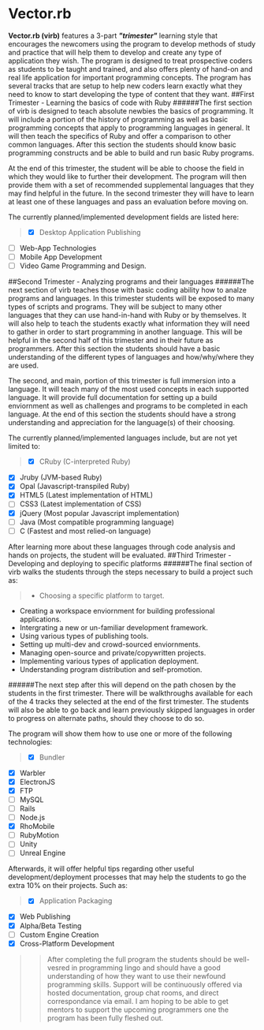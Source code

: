 # Vector.rb
**Vector.rb (virb)** features a 3-part ***"trimester"*** learning style that encourages the newcomers using the program to develop methods of study and practice that will help them to develop and create any type of application they wish. The program is designed to treat prospective coders as students to be taught and trained, and also offers plenty of hand-on and real life application for important programming concepts. The program has several tracks that are setup to help new coders learn exactly what they need to know to start developing the type of content that they want.
##First Trimester - Learning the basics of code with Ruby
######The first section of virb is designed to teach absolute newbies the basics of programming.
It will include a portion of the history of programming as well as basic programming concepts that apply to programming languages in general. It will then teach the specifics of Ruby and offer a comparison to other common languages. After this section the students should know basic programming constructs and be able to build and run basic Ruby programs.

At the end of this trimester, the student will be able to choose the field in which they would like to further their development. The program will then provide them with a set of recommended supplemental languages that they may find helpful in the future. In the second trimester they will have to learn at least one of these languages and pass an evaluation before moving on.

The currently planned/implemented development fields are listed here:
>- [x] Desktop Application Publishing
- [ ] Web-App Technologies
- [ ] Mobile App Development
- [ ] Video Game Programming and Design.
  
##Second Trimester - Analyzing programs and their languages
######The next section of virb teaches those with basic coding ability how to analze programs and languages.
In this trimester students will be exposed to many types of scripts and programs. They will be subject to many other languages that they can use hand-in-hand with Ruby or by themselves. It will also help to teach the students exactly what information they will need to gather in order to start programming in another language. This will be helpful in the second half of this trimester and in their future as programmers. After this section the students should have a basic understanding of the different types of languages and how/why/where they are used.

The second, and main, portion of this trimester is full immersion into a language. It will teach many of the most used concepts in each supported language. It will provide full documentation for setting up a build enviornment as well as challenges and programs to be completed in each language. At the end of this section the students should have a strong understanding and appreciation for the language(s) of their choosing.

The currently planned/implemented languages include, but are not yet limited to:
>- [x] CRuby (C-interpreted Ruby)
- [x] Jruby (JVM-based Ruby)
- [x] Opal (Javascript-transpiled Ruby)
- [x] HTML5 (Latest implementation of HTML)
- [ ] CSS3 (Latest implementation of CSS)
- [x] jQuery (Most popular Javascript implementation)
- [ ] Java (Most compatible programming language)
- [ ] C (Fastest and most relied-on language)

After learning more about these languages through code analysis and hands on projects, the student will be evaluated.
##Third Trimester - Developing and deploying to specific platforms
######The final section of virb walks the students through the steps necessary to build a project such as:
>- Choosing a specific platform to target.
- Creating a workspace enviornment for building professional applications.
- Intergrating a new or un-familiar development framework.
- Using various types of publishing tools.
- Setting up multi-dev and crowd-sourced enviornments.
- Managing open-source and private/copywritten projects.
- Implementing various types of application deployment. 
- Understanding program distribution and self-promotion.

######The next step after this will depend on the path chosen by the students in the first trimester. 
There will be walkthroughs available for each of the 4 tracks they selected at the end of the first trimester. The students will also be able to go back and learn previously skipped languages in order to progress on alternate paths, should they choose to do so.

The program will show them how to use one or more of the following technologies:
>- [x] Bundler
- [x] Warbler
- [x] ElectronJS
- [x] FTP
- [ ] MySQL
- [ ] Rails
- [ ] Node.js
- [x] RhoMobile
- [ ] RubyMotion
- [ ] Unity
- [ ] Unreal Engine

Afterwards, it will offer helpful tips regarding other useful development/deployment processes that may help the students to go the extra 10% on their projects. Such as:
>- [x] Application Packaging
- [x] Web Publishing
- [x] Alpha/Beta Testing
- [ ] Custom Engine Creation
- [x] Cross-Platform Development

>>After completing the full program the students should be well-vesred in programming lingo and should have a good understanding of how they want to use their newfound programming skills. Support will be continuously offered via hosted documentation, group chat rooms, and direct correspondance via email. I am hoping to be able to get mentors to support the upcoming programmers one the program has been fully fleshed out.
